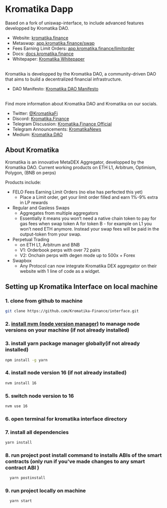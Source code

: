 # Kromatika Dapp

Based on a fork of uniswap-interface, to include advanced features developped by Kromatika DAO.

- Website: [kromatika.finance](https://kromatika.finance/)
- Metaswap: [app.kromatika.finance/swap](https://app.kromatika.finance/swap)
- Fees Earning Limit Orders: [app.kromatika.finance/limitorder](https://app.kromatika.finance/limitorder)
- Docs: [docs.kromatika.finance](https://docs.kromatika.finance/)
- Whitepaper: [Kromatika Whitepaper](https://docs.kromatika.finance/fundamentals/white-paper)
  <br/><br/>

Kromatika is developped by the Kromatika DAO, a community-driven DAO that aims to build a decentralized financial infrastructure.

- DAO Manifesto: [Kromatika DAO Manifesto](https://docs.kromatika.finance/fundamentals/kromatika-dao-manifesto)  
  <br/>

Find more information about Kromatika DAO and Kromatika on our socials.

- Twitter: [@KromatikaFi](https://x.com/KromatikaFi)
- Discord: [Kromatika.Finance](https://discord.gg/5fWzdmkz9S)
- Telegram Discussion: [Kromatika.Finance Official](https://t.me/kromatika_finance)
- Telegram Announcements: [KromatikaNews](https://t.me/KromatikaNews)
- Medium: [Kromatika DAO](https://kromatika-finance.medium.com/)

## About Kromatika

Kromatika is an innovative MetaDEX Aggregator, developped by the Kromatika DAO.
Current working products on ETH L1, Arbitrum, Optimism, Polygon, (BNB on perps)

Products include:

- FELO Fees Earning Limit Orders (no else has perfected this yet)
  - Place a Limit order, get your limit order filled and earn 1%-9% extra in LP rewards
- Regular and Gasless Swaps
  - Aggregates from multiple aggregators
  - Essentially it means you won’t need a native chain token to pay for gas fees when swap token A for token B - for example on L1 you won’t need ETH anymore. Instead your swap fees will be paid in the output-token from your swap.
- Perpetual Trading
  - on ETH L1, Arbitrum and BNB
  - V1: Orderbook perps with over 72 pairs
  - V2: Onchain perps with degen mode up to 500x + Forex
- Swapbox
  - Any Protocol can now integrate Kromatika DEX aggregator on their website with 1 line of code as a widget.

## Setting up Kromatika Interface on local machine

### 1. clone from github to machine

```bash
git clone https://github.com/Kromatika-Finance/interface.git
```

### 2. [install nvm (node version manager)](https://github.com/nvm-sh/nvm) to manage node versions on your machine (if not already installed)

### 3. install yarn package manager globally(if not already installed)

```bash
npm install -g yarn
```

### 4. install node version 16 (if not already installed)

```bash
nvm install 16
```

### 5. switch node version to 16

```bash
nvm use 16
```

### 6. open terminal for kromatika interface directory

### 7. install all dependencies

```bash
yarn install
```

### 8. run project post install command to installs ABIs of the smart contracts (only run if you've made changes to any smart contract ABI )

```bash
  yarn postinstall
```

### 9. run project locally on machine

```bash
  yarn start
```
